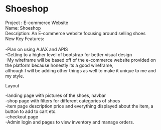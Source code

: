 # Shoeshop

Project : E-commerce Website<br>
Name: Shoeshop<br>
Description: An E-commerce website focusing around selling shoes <br>
New Key Features:<br>
<br>-Plan on using AJAX and APIS
<br>-Getting to a higher level of bootstrap for better visual design 
<br>-My wireframe will be based off of the e-commerce website provided on the platform because honestly its a good wireframe,  
although I will be adding other things as well to make it unique to me and my style.


Layout<br>

-landing page with pictures of the shoes, navbar<br>
-shop page with filters for different categories of shoes<br>
-item page description price and everything displayed about the item, a button to add to cart etc. <br>
-checkout page <br>
-Admin login and pages to view inventory and manage orders.<br>
